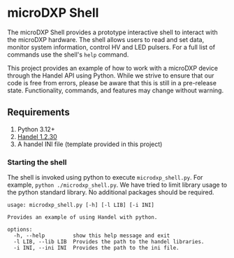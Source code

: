 # microDXP Shell

The microDXP Shell provides a prototype interactive shell to interact with the microDXP
hardware. The shell allows users to read and set data, monitor system information,
control HV and LED pulsers. For a full list of commands use the shell's `help` command.

This project provides an example of how to work with a microDXP device through the
Handel API using Python. While we strive to ensure that our code is free from
errors, please be aware that this is still in a pre-release state. Functionality,
commands, and features may change without warning.

## Requirements

1. Python 3.12+
2. [Handel 1.2.30](https://github.com/xiallc/Handel-Releases/releases/tag/1.2.30)
3. A handel INI file (template provided in this project)

### Starting the shell

The shell is invoked using python to execute `microdxp_shell.py`. For example,
`python ./microdxp_shell.py`. We have tried to limit library usage to the python
standard library. No additional packages should be required.

```
usage: microdxp_shell.py [-h] [-l LIB] [-i INI]

Provides an example of using Handel with python.

options:
  -h, --help         show this help message and exit
  -l LIB, --lib LIB  Provides the path to the handel libraries.
  -i INI, --ini INI  Provides the path to the ini file.
```

